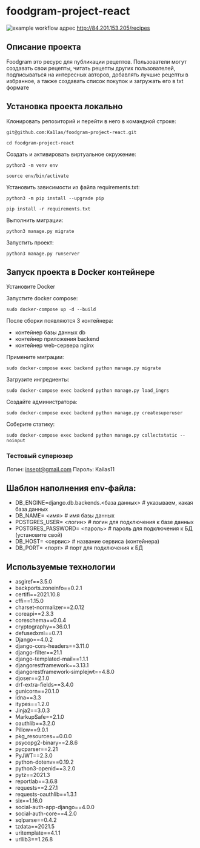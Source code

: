 # foodgram-project-react
![example workflow](https://github.com/Ka1las/foodgram-project-react/actions/workflows/foodgram_workflow.yml/badge.svg) адрес http://84.201.153.205/recipes
## Описание проекта
Foodgram это ресурс для публикации рецептов.
Пользователи могут создавать свои рецепты, читать рецепты других пользователей, подписываться на интересных авторов, добавлять лучшие рецепты в избранное, а также создавать список покупок и загружать его в txt формате

## Установка проекта локально

Клонировать репозиторий и перейти в него в командной строке:

```
git@github.com:Ka1las/foodgram-project-react.git
```

```
cd foodgram-project-react
```

Cоздать и активировать виртуальное окружение:

```
python3 -m venv env
```

```
source env/bin/activate
```

Установить зависимости из файла requirements.txt:

```
python3 -m pip install --upgrade pip
```

```
pip install -r requirements.txt
```

Выполнить миграции:

```
python3 manage.py migrate
```

Запустить проект:

```
python3 manage.py runserver
```
## Запуск проекта в Docker контейнере

Установите Docker

Запустите docker compose:
```
sudo docker-compose up -d --build
```
После сборки появляются 3 контейнера:
 - контейнер базы данных db
 - контейнер приложения backend
 - контейнер web-сервера nginx

Примените миграции:

```
sudo docker-compose exec backend python manage.py migrate
```

Загрузите ингредиенты:

```
sudo docker-compose exec backend python manage.py load_ingrs
```

Создайте администратора:

```
sudo docker-compose exec backend python manage.py createsuperuser
```

Соберите статику:

```
sudo docker-compose exec backend python manage.py collectstatic --noinput
```

### Тестовый суперюзер
Логин: insept@gmail.com
Пароль: Kailas11

## Шаблон наполнения env-файла:

- DB_ENGINE=django.db.backends.<база данных> # указываем, какая база данных
- DB_NAME= <имя> # имя базы данных
- POSTGRES_USER= <логин> # логин для подключения к базе данных
- POSTGRES_PASSWORD= <пароль> # пароль для подключения к БД (установите свой)
- DB_HOST= <сервис> # название сервиса (контейнера)
- DB_PORT= <порт> # порт для подключения к БД 


## Используемые технологии
- asgiref==3.5.0
- backports.zoneinfo==0.2.1
- certifi==2021.10.8
- cffi==1.15.0
- charset-normalizer==2.0.12
- coreapi==2.3.3
- coreschema==0.0.4
- cryptography==36.0.1
- defusedxml==0.7.1
- Django==4.0.2
- django-cors-headers==3.11.0
- django-filter==21.1
- django-templated-mail==1.1.1
- djangorestframework==3.13.1
- djangorestframework-simplejwt==4.8.0
- djoser==2.1.0
- drf-extra-fields==3.4.0
- gunicorn==20.1.0
- idna==3.3
- itypes==1.2.0
- Jinja2==3.0.3
- MarkupSafe==2.1.0
- oauthlib==3.2.0
- Pillow==9.0.1
- pkg_resources==0.0.0
- psycopg2-binary==2.8.6
- pycparser==2.21
- PyJWT==2.3.0
- python-dotenv==0.19.2
- python3-openid==3.2.0
- pytz==2021.3
- reportlab==3.6.8
- requests==2.27.1
- requests-oauthlib==1.3.1
- six==1.16.0
- social-auth-app-django==4.0.0
- social-auth-core==4.2.0
- sqlparse==0.4.2
- tzdata==2021.5
- uritemplate==4.1.1
- urllib3==1.26.8